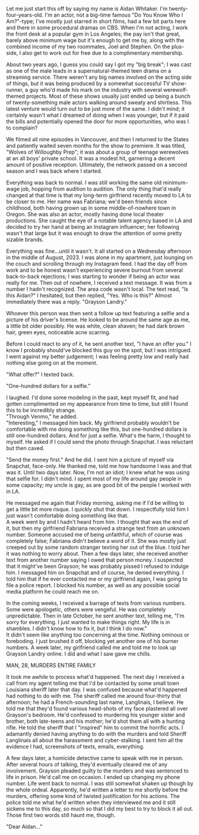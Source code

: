 Let me just start this off by saying my name is Aidan Whitaker. I'm twenty-four-years-old. I'm an actor, not a big-time famous "Do You Know Who I Am?"-type; I've mostly just starred in short films, had a few bit parts here and there in some procedural dramas on CBS. When I'm not acting, I work the front desk at a popular gym in Los Angeles; the pay isn't that great, barely above minimum wage but it's enough to get me by, along with the combined income of my two roommates, Joel and Stephen. On the plus-side, I also get to work out for free due to a complimentary membership.

  
About two years ago, I guess you could say I got my "big break"; I was cast as one of the male leads in a supernatural-themed teen drama on a streaming service. There weren't any big names involved on the acting side of things, but it was being produced by a somewhat successful TV show-runner, a guy who'd made his mark on the industry with several werewolf-themed projects. Most of these shows usually just ended up being a bunch of twenty-something male actors walking around sweaty and shirtless. This latest venture would turn out to be just more of the same. I didn't mind; it certainly wasn't what I dreamed of doing when I was younger, but if it paid the bills and potentially opened the door for more opportunities, who was I to complain?

  
We filmed all nine episodes in Vancouver, and then I returned to the States and patiently waited seven months for the show to premiere. It was titled, "Wolves of Willoughby Prep"; it was about a group of teenage werewolves at an all boys' private school. It was a modest hit, garnering a decent amount of positive reception. Ultimately, the network passed on a second season and I was back where I started. 

  
Everything was back to normal. I was still working the same old minimum-wage job, hopping from audition to audition. The only thing that'd really changed at that time is that my long-term girlfriend recently moved to LA to be closer to me. Her name was Fabriana; we'd been friends since childhood, both having grown up in some middle-of-nowhere town in Oregon. She was also an actor, mostly having done local theater productions. She caught the eye of a notable talent agency based in LA and decided to try her hand at being an Instagram influencer; her following wasn't that large but it was enough to draw the attention of some pretty sizable brands. 

  
Everything was fine...until it wasn't. It all started on a Wednesday afternoon in the middle of August, 2023. I was alone in my apartment, just lounging on the couch and scrolling through my Instagram feed. I had the day off from work and to be honest wasn't experiencing severe burnout from several back-to-back rejections; I was starting to wonder if being an actor was really for me. Then out of nowhere, I received a text message. It was from a number I hadn't recognized. The area code wasn't local. The text read, "Is this Aidan?" I hesitated, but then replied, "Yes. Who is this?" Almost immediately there was a reply. "Grayson Landry."

 Whoever this person was then sent a follow up text featuring a selfie and a picture of his driver's license. He looked to be around the same age as me, a little bit older possibly. He was white, clean shaven; he had dark brown hair, green eyes, noticeable acne scarring. 

  
Before I could react to any of it, he sent another text, "I have an offer you." I know I probably should've blocked this guy on the spot, but I was intrigued. I went against my better judgement; I was feeling pretty low and really had nothing else going on at the moment. 

  
"What offer?" I texted back.

  
"One-hundred dollars for a selfie."

  
I laughed. I'd done some modeling in the past, kept myself fit, and had gotten complimented on my appearance from time to time, but still I found this to be incredibly strange.   
"Through Venmo," he added.   
"Interesting," I messaged him back. My girlfriend probably wouldn't be comfortable with me doing something like this, but one-hundred dollars is still one-hundred dollars. And for just a selfie. What's the harm, I thought to myself. He asked if I could send the photo through Snapchat. I was reluctant but then caved. 

  
"Send the money first." And he did. I sent him a picture of myself via Snapchat, face-only. He thanked me, told me how handsome I was and that was it. Until two days later. Now, I'm not an idiot; I knew what he was using that selfie for. I didn't mind. I spent most of my life around gay people in some capacity; my uncle is gay, as are good bit of the people I worked with in LA. 

  
He messaged me again that Friday morning, asking me if I'd be willing to get a little bit more risque. I quickly shut that down. I respectfully told him I just wasn't comfortable doing something like that.  
A week went by and I hadn't heard from him. I thought that was the end of it, but then my girlfriend Fabriana received a strange text from an unknown number. Someone accused me of being unfaithful, which of course was completely false; Fabriana didn't believe a word of it. She was mostly just creeped out by some random stranger texting her out of the blue. I told her it was nothing to worry about. Then a few days later, she received another text from another number saying I owed that person money. I suspected that it might've been Grayson; he was probably pissed I refused to indulge him. I messaged him on Snapchat and of course, he denied everything. I told him that if he ever contacted me or my girlfriend again, I was going to file a police report. I blocked his number, as well as any possible social media platform he could reach me on.

  
In the coming weeks, I received a barrage of texts from various numbers. Some were apologetic, others were vengeful. He was completely unpredictable. Then in late October, he sent another text, telling me, "I'm sorry for everything. I just wanted to make things right. My life is in shambles. I didn't know how to fix it, but I think I do now."  
It didn't seem like anything too concerning at the time. Nothing ominous or foreboding. I just brushed it off, blocking yet another one of his burner numbers. A week later, my girlfriend called me and told me to look up Grayson Landry online. I did and what I saw gave me chills. 

  
MAN, 28, MURDERS ENTIRE FAMILY

It took me awhile to process what'd happened. The next day I received a call from my agent telling me that I'd be contacted by some small town Louisiana sheriff later that day. I was confused because what'd happened had nothing to do with me. The sheriff called me around four-thirty that afternoon; he had a French-sounding last name, Langlinais, I believe. He told me that they'd found various head-shots of my face plastered all over Grayson's bedroom. He'd confessed to murdering his younger sister and brother, both late-teens and his mother; he'd shot them all with a hunting rifle. He told the sheriff that I "inspired" him to commit the horrific acts. I adamantly denied having anything to do with the murders and told Sheriff Langlinais all about the harassment and cyber-stalking. I sent him all the evidence I had, screenshots of texts, emails, everything.

A few days later, a homicide detective came to speak with me in person. After several hours of talking, they'd eventually cleared me of any involvement. Grayson pleaded guilty to the murders and was sentenced to life in prison. He'd call me on occasion. I ended up changing my phone number. Life went back to normal. I was still somewhat shaken up though by the whole ordeal. Apparently, he'd written a letter to me shortly before the murders, offering some kind of twisted justification for his actions. The police told me what he'd written when they interviewed me and it still sickens me to this day, so much so that I did my best to try to block it all out. Those first two words still haunt me, though.

"Dear Aidan..."